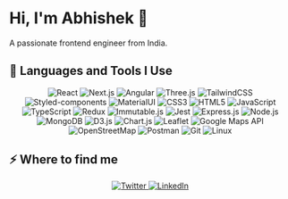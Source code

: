<h1>Hi, I'm Abhishek 👋</h1>
<p>A passionate frontend engineer from India.</p>

<h2>🚀 Languages and Tools I Use</h2>

<p align="center">
  <!-- Frontend Frameworks & Libraries -->
  <img src="https://img.shields.io/badge/react-%2320232a.svg?style=for-the-badge&logo=react&logoColor=%2361DAFB" alt="React" />
  <img src="https://img.shields.io/badge/next.js-%23000000.svg?style=for-the-badge&logo=next.js&logoColor=white" alt="Next.js" />
  <img src="https://img.shields.io/badge/angular-%23DD0031.svg?style=for-the-badge&logo=angular&logoColor=white" alt="Angular" />
  <img src="https://img.shields.io/badge/three.js-%23000000.svg?style=for-the-badge&logo=three.js&logoColor=white" alt="Three.js" />

  <!-- Styling Tools -->
  <img src="https://img.shields.io/badge/tailwindcss-%2338B2AC.svg?style=for-the-badge&logo=tailwind-css&logoColor=white" alt="TailwindCSS" />
  <img src="https://img.shields.io/badge/styled--components-%23DB7093.svg?style=for-the-badge&logo=styled-components&logoColor=white" alt="Styled-components" />
  <img src="https://img.shields.io/badge/material%20ui-%230081CB.svg?style=for-the-badge&logo=mui&logoColor=white" alt="MaterialUI" />
  <img src="https://img.shields.io/badge/css3-%231572B6.svg?style=for-the-badge&logo=css3&logoColor=white" alt="CSS3" />
  <img src="https://img.shields.io/badge/html5-%23E34F26.svg?style=for-the-badge&logo=html5&logoColor=white" alt="HTML5" />

  <!-- Programming Languages -->
  <img src="https://img.shields.io/badge/javascript-%23F7DF1E.svg?style=for-the-badge&logo=javascript&logoColor=black" alt="JavaScript" />
  <img src="https://img.shields.io/badge/typescript-%23007ACC.svg?style=for-the-badge&logo=typescript&logoColor=white" alt="TypeScript" />

  <!-- State Management & Utilities -->
  <img src="https://img.shields.io/badge/redux-%23764ABC.svg?style=for-the-badge&logo=redux&logoColor=white" alt="Redux" />
  <img src="https://img.shields.io/badge/immutable.js-%23000000.svg?style=for-the-badge&logo=immutable.js&logoColor=white" alt="Immutable.js" />

  <!-- Testing -->
  <img src="https://img.shields.io/badge/jest-%23C21325.svg?style=for-the-badge&logo=jest&logoColor=white" alt="Jest" />

  <!-- Backend & Databases -->
  <img src="https://img.shields.io/badge/express.js-%23000000.svg?style=for-the-badge&logo=express&logoColor=white" alt="Express.js" />
  <img src="https://img.shields.io/badge/node.js-%23339933.svg?style=for-the-badge&logo=node.js&logoColor=white" alt="Node.js" />
  <img src="https://img.shields.io/badge/mongodb-%2347A248.svg?style=for-the-badge&logo=mongodb&logoColor=white" alt="MongoDB" />

  <!-- Data Visualization -->
  <img src="https://img.shields.io/badge/d3.js-%23F9A03C.svg?style=for-the-badge&logo=d3.js&logoColor=white" alt="D3.js" />
  <img src="https://img.shields.io/badge/chart.js-%23FF6384.svg?style=for-the-badge&logo=chart.js&logoColor=white" alt="Chart.js" />

  <!-- Mapping Tools -->
  <img src="https://img.shields.io/badge/leaflet-%2381CE77.svg?style=for-the-badge&logo=leaflet&logoColor=white" alt="Leaflet" />
  <img src="https://img.shields.io/badge/google%20maps%20api-%234285F4.svg?style=for-the-badge&logo=google-maps&logoColor=white" alt="Google Maps API" />
  <img src="https://img.shields.io/badge/openstreetmap-%237EBC6F.svg?style=for-the-badge&logo=openstreetmap&logoColor=white" alt="OpenStreetMap" />

  <!-- Development Tools -->
  <img src="https://img.shields.io/badge/postman-%23FF6C37.svg?style=for-the-badge&logo=postman&logoColor=white" alt="Postman" />
  <img src="https://img.shields.io/badge/git-%23F05033.svg?style=for-the-badge&logo=git&logoColor=white" alt="Git" />
  <img src="https://img.shields.io/badge/linux-%23FCC624.svg?style=for-the-badge&logo=linux&logoColor=black" alt="Linux" />
</p>


<h2>⚡️ Where to find me</h2>

<p align="center">
  <a href="https://x.com/_abhishekgurav" target="_blank">
    <img src="https://img.shields.io/badge/Twitter-%23000000.svg?style=for-the-badge&logo=x&logoColor=white" alt="Twitter" />
</a>
  <a href="https://www.linkedin.com/in/abhishek-gurav/" target="_blank">
    <img src="https://img.shields.io/badge/LinkedIn-%230077B5.svg?style=for-the-badge&logo=linkedin&logoColor=white" alt="LinkedIn" />
  </a>
</p>

